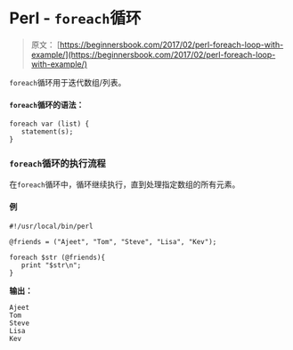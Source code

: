 # Perl - `foreach`循环

> 原文： [https://beginnersbook.com/2017/02/perl-foreach-loop-with-example/](https://beginnersbook.com/2017/02/perl-foreach-loop-with-example/)

`foreach`循环用于迭代数组/列表。

#### `foreach`循环的语法：

```
foreach var (list) {
   statement(s);
}
```

### `foreach`循环的执行流程

在`foreach`循环中，循环继续执行，直到处理指定数组的所有元素。

#### 例

```
#!/usr/local/bin/perl

@friends = ("Ajeet", "Tom", "Steve", "Lisa", "Kev");

foreach $str (@friends){
   print "$str\n";
}
```

**输出：**

```
Ajeet
Tom
Steve
Lisa
Kev
```